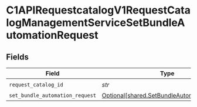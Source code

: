 # C1APIRequestcatalogV1RequestCatalogManagementServiceSetBundleAutomationRequest


## Fields

| Field                                                                                            | Type                                                                                             | Required                                                                                         | Description                                                                                      |
| ------------------------------------------------------------------------------------------------ | ------------------------------------------------------------------------------------------------ | ------------------------------------------------------------------------------------------------ | ------------------------------------------------------------------------------------------------ |
| `request_catalog_id`                                                                             | *str*                                                                                            | :heavy_check_mark:                                                                               | N/A                                                                                              |
| `set_bundle_automation_request`                                                                  | [Optional[shared.SetBundleAutomationRequest]](../../models/shared/setbundleautomationrequest.md) | :heavy_minus_sign:                                                                               | N/A                                                                                              |